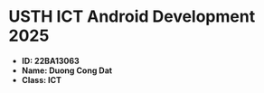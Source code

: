 # USTH ICT Android Development 2025

* **ID: 22BA13063**
* **Name: Duong Cong Dat**
* **Class: ICT**
